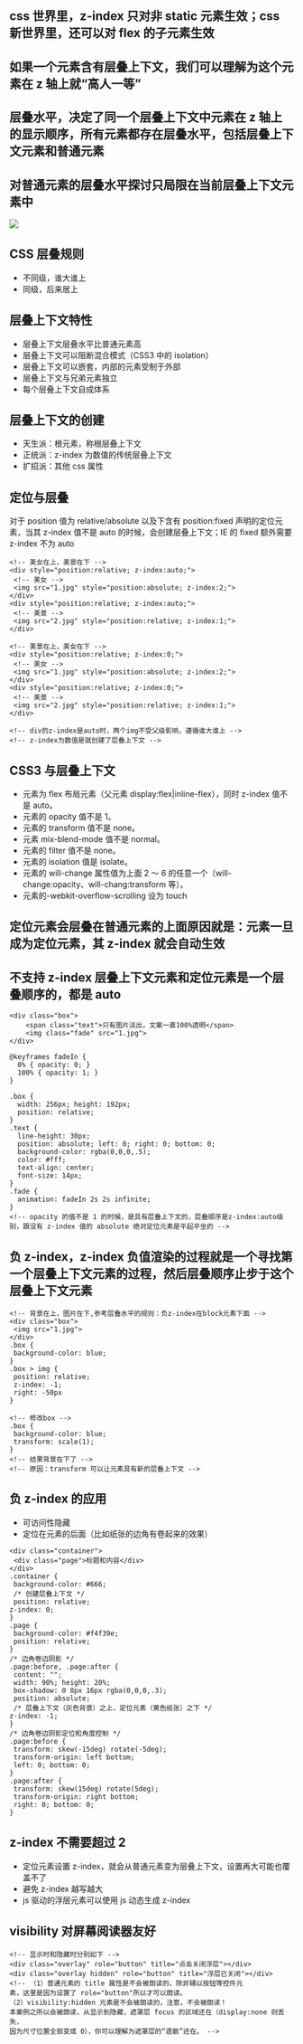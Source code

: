 ## css 世界里，z-index 只对非 static 元素生效；css 新世界里，还可以对 flex 的子元素生效

## 如果一个元素含有层叠上下文，我们可以理解为这个元素在 z 轴上就“高人一等”

## 层叠水平，决定了同一个层叠上下文中元素在 z 轴上的显示顺序，所有元素都存在层叠水平，包括层叠上下文元素和普通元素

## 对普通元素的层叠水平探讨只局限在当前层叠上下文元素中

<img src="./assets/层叠顺序.png">

## CSS 层叠规则

- 不同级，谁大谁上
- 同级，后来居上

## 层叠上下文特性

- 层叠上下文层叠水平比普通元素高
- 层叠上下文可以阻断混合模式（CSS3 中的 isolation）
- 层叠上下文可以嵌套，内部的元素受制于外部
- 层叠上下文与兄弟元素独立
- 每个层叠上下文自成体系

## 层叠上下文的创建

- 天生派：根元素，称根层叠上下文
- 正统派：z-index 为数值的传统层叠上下文
- 扩招派：其他 css 属性

## 定位与层叠

对于 position 值为 relative/absolute 以及下含有 position:fixed 声明的定位元素，当其 z-index 值不是 auto 的时候，会创建层叠上下文；IE 的 fixed 额外需要 z-index 不为 auto

```
<!-- 美女在上，美景在下 -->
<div style="position:relative; z-index:auto;">
 <!-- 美女 -->
 <img src="1.jpg" style="position:absolute; z-index:2;">
</div>
<div style="position:relative; z-index:auto;">
 <!-- 美景 -->
 <img src="2.jpg" style="position:relative; z-index:1;">
</div>

<!-- 美景在上，美女在下 -->
<div style="position:relative; z-index:0;">
 <!-- 美女 -->
 <img src="1.jpg" style="position:absolute; z-index:2;">
</div>
<div style="position:relative; z-index:0;">
 <!-- 美景 -->
 <img src="2.jpg" style="position:relative; z-index:1;">
</div>

<!-- div的z-index是auto时，两个img不受父级影响，遵循谁大谁上 -->
<!-- z-index为数值是就创建了层叠上下文 -->
```

## CSS3 与层叠上下文

- 元素为 flex 布局元素（父元素 display:flex|inline-flex），同时 z-index 值不是 auto。
- 元素的 opacity 值不是 1。
- 元素的 transform 值不是 none。
- 元素 mix-blend-mode 值不是 normal。
- 元素的 filter 值不是 none。
- 元素的 isolation 值是 isolate。
- 元素的 will-change 属性值为上面 2 ～ 6 的任意一个（will-change:opacity、will-chang:transform 等）。
- 元素的-webkit-overflow-scrolling 设为 touch

## 定位元素会层叠在普通元素的上面原因就是：元素一旦成为定位元素，其 z-index 就会自动生效

## 不支持 z-index 层叠上下文元素和定位元素是一个层叠顺序的，都是 auto

```
<div class="box">
    <span class="text">只有图片淡出，文案一直100%透明</span>
    <img class="fade" src="1.jpg">
</div>

@keyframes fadeIn {
  0% { opacity: 0; }
  100% { opacity: 1; }
}

.box {
  width: 256px; height: 192px;
  position: relative;
}
.text {
  line-height: 30px;
  position: absolute; left: 0; right: 0; bottom: 0;
  background-color: rgba(0,0,0,.5);
  color: #fff;
  text-align: center;
  font-size: 14px;
}
.fade {
  animation: fadeIn 2s 2s infinite;
}
<!-- opacity 的值不是 1 的时候，是具有层叠上下文的，层叠顺序是z-index:auto级别，跟没有 z-index 值的 absolute 绝对定位元素是平起平坐的 -->
```

## 负 z-index，z-index 负值渲染的过程就是一个寻找第一个层叠上下文元素的过程，然后层叠顺序止步于这个层叠上下文元素

```
<!-- 背景在上，图片在下,参考层叠水平的规则：负z-index在block元素下面 -->
<div class="box">
 <img src="1.jpg">
</div>
.box {
 background-color: blue;
}
.box > img {
 position: relative;
 z-index: -1;
 right: -50px
}

<!-- 修改box -->
.box {
 background-color: blue;
 transform: scale(1);
}
<!-- 结果背景在下了 -->
<!-- 原因：transform 可以让元素具有新的层叠上下文 -->
```

## 负 z-index 的应用

- 可访问性隐藏
- 定位在元素的后面（比如纸张的边角有卷起来的效果）

```
<div class="container">
 <div class="page">标题和内容</div>
</div>
.container {
 background-color: #666;
 /* 创建层叠上下文 */
 position: relative;
z-index: 0;
}
.page {
 background-color: #f4f39e;
 position: relative;
}
/* 边角卷边阴影 */
.page:before, .page:after {
 content: "";
 width: 90%; height: 20%;
 box-shadow: 0 8px 16px rgba(0,0,0,.3);
 position: absolute;
 /* 层叠上下文（灰色背景）之上，定位元素（黄色纸张）之下 */
z-index: -1;
}
/* 边角卷边阴影定位和角度控制 */
.page:before {
 transform: skew(-15deg) rotate(-5deg);
 transform-origin: left bottom;
 left: 0; bottom: 0;
}
.page:after {
 transform: skew(15deg) rotate(5deg);
 transform-origin: right bottom;
 right: 0; bottom: 0;
}
```

## z-index 不需要超过 2

- 定位元素设置 z-index，就会从普通元素变为层叠上下文，设置再大可能也覆盖不了
- 避免 z-index 越写越大
- js 驱动的浮层元素可以使用 js 动态生成 z-index

## visibility 对屏幕阅读器友好

```
<!-- 显示时和隐藏时分别如下 -->
<div class="overlay" role="button" title="点击关闭浮层"></div>
<div class="overlay hidden" role="button" title="浮层已关闭"></div>
<!-- （1）普通元素的 title 属性是不会被朗读的，除非辅以按钮等控件元
素，这里是因为设置了 role="button"所以才可以朗读。
（2）visibility:hidden 元素是不会被朗读的，注意，不会被朗读！
本案例之所以会被朗读，从显示到隐藏，遮罩层 focus 的区域还在（display:none 则丢失，
因为尺寸位置全部变成 0），你可以理解为遮罩层的“遗骸”还在。 -->
```
